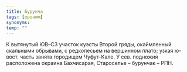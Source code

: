 ```yaml
---
title: Бурунча
tags: [ороним]
synonyms:
temp: ""
---
```


К вытянутый ЮВ–СЗ участок куэсты Второй гряды, окаймленный скальными обрывами, с
редколесьем на вершинном плато; узкая ю-вост. часть занята городищем Чуфут-Кале.
У сев. подножия расположена окраина Бахчисарая, Староселье – бурунчак – РПН.
